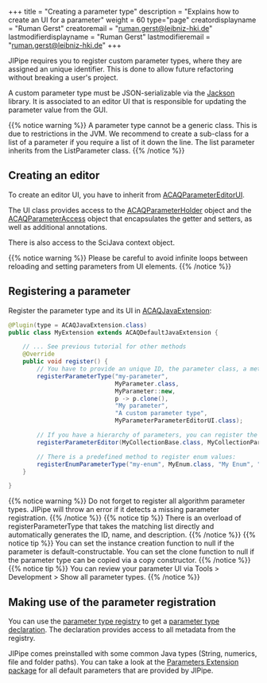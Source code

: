 +++
title = "Creating a parameter type"
description = "Explains how to create an UI for a parameter"
weight = 60
type="page"
creatordisplayname = "Ruman Gerst"
creatoremail = "ruman.gerst@leibniz-hki.de"
lastmodifierdisplayname = "Ruman Gerst"
lastmodifieremail = "ruman.gerst@leibniz-hki.de"
+++

JIPipe requires you to register custom parameter types, where they are assigned an unique
identifier. This is done to allow future refactoring without breaking a user's project.

A custom parameter type must be JSON-serializable via the [Jackson](https://github.com/FasterXML/jackson) library.
It is associated to an editor UI that is responsible for updating the parameter value from the GUI.

{{% notice warning %}}
A parameter type cannot be a generic class. This is due to restrictions in the JVM. We recommend to create a sub-class for a list of
a parameter if you require a list of it down the line. The list parameter inherits from the ListParameter class.
{{% /notice %}}

## Creating an editor

To create an editor UI, you have to inherit from [ACAQParameterEditorUI](/external/apidocs/org/hkijena/jipipe/ui/grapheditor/settings/ACAQParameterEditorUI.html).

The UI class provides access to the [ACAQParameterHolder](/external/apidocs/org/hkijena/jipipe/api/parameters/ACAQParameterHolder.html) object and the [ACAQParameterAccess](/external/apidocs/org/hkijena/jipipe/api/parameters/ACAQParameterAccess.html) object that encapsulates the getter and setters, as well as additional annotations.

There is also access to the SciJava context object.

{{% notice warning %}}
Please be careful to avoid infinite loops between reloading and setting parameters from UI elements.
{{% /notice %}}

## Registering a parameter

Register the parameter type and its UI in [ACAQJavaExtension](/external/apidocs/org/hkijena/jipipe/ACAQJavaExtension.html):

```java
@Plugin(type = ACAQJavaExtension.class)
public class MyExtension extends ACAQDefaultJavaExtension {

    // ... See previous tutorial for other methods
    @Override
    public void register() {
        // You have to provide an unique ID, the parameter class, a method to create a new instance, a method to create a deep copy, and an UI class
        registerParameterType("my-parameter",
                              MyParameter.class,
                              MyParameter::new,
                              p -> p.clone(),
                              "My parameter",
                              "A custom parameter type",
                              MyParameterParameterEditorUI.class);

        // If you have a hierarchy of parameters, you can register the editor for the whole hierarchy:
        registerParameterEditor(MyCollectionBase.class, MyCollectionParameterEditorUI.class);

        // There is a predefined method to register enum values:
        registerEnumParameterType("my-enum", MyEnum.class, "My Enum", "Enum of values");
    }

}
```

{{% notice warning %}}
Do not forget to register all algorithm parameter types. JIPipe will throw an error if it detects a missing parameter registration.
{{% /notice %}}
{{% notice tip %}}
There is an overload of registerParameterType that takes the matching list directly and automatically generates the ID, name, and description.
{{% /notice %}}
{{% notice tip %}}
You can set the instance creation function to null if the parameter is default-constructable. You can set the clone function to null if the parameter type can
be copied via a copy constructor.
{{% /notice %}}
{{% notice tip %}}
You can review your parameter UI via Tools > Development > Show all parameter types.
{{% /notice %}}

## Making use of the parameter registration

You can use the [parameter type registry](/external/apidocs/org/hkijena/jipipe/api/registries/ACAQParameterTypeRegistry.html) to get a
[parameter type declaration](/external/apidocs/org/hkijena/jipipe/api/parameters/ACAQParameterTypeDeclaration.html). The declaration
provides access to all metadata from the registry.

JIPipe comes preinstalled with some common Java types (String, numerics, file and folder paths). You can take a look at the [Parameters Extension package](/external/apidocs/org/hkijena/jipipe/extensions/parameters/package-summary.html) for all default parameters that are provided by JIPipe.
